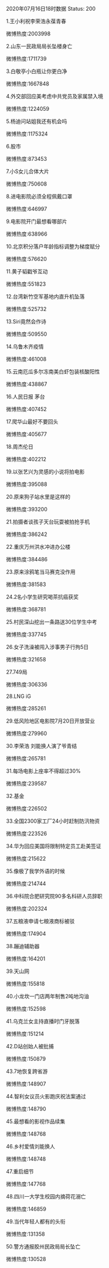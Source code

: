 2020年07月16日18时数据
Status: 200

1.王小利祝李荣浩永葆青春

微博热度:2003998

2.山东一民政局局长坠楼身亡

微博热度:1711739

3.白敬亭小白瓶让你更白净

微博热度:1667848

4.外交部回应美考虑中共党员及家属禁入境

微博热度:1224059

5.杨迪问站姐我还有机会吗

微博热度:1175324

6.股市

微博热度:873453

7.小S女儿合体大片

微博热度:750608

8.进电影院必须全程佩戴口罩

微博热度:646997

9.电影院开门最想看哪部片

微博热度:638966

10.北京积分落户年龄指标调整为梯度赋分

微博热度:576620

11.黄子韬戳爷互动

微博热度:551823

12.台湾新竹空军基地内直升机坠落

微博热度:525732

13.Siri竟然会作诗

微博热度:509550

14.乌鲁木齐疫情

微博热度:461008

15.云南厄瓜多尔冻南美白虾包装核酸阳性

微博热度:438867

16.人民日报 茅台

微博热度:407452

17.爬华山最好不要回头

微博热度:405677

18.周杰伦日

微博热度:402212

19.以张艺兴为灵感的小说将拍电影

微博热度:395088

20.原来狗子站水里是这样的

微博热度:393200

21.拍摄者谈孩子天台玩耍被拍抢手机

微博热度:386242

22.重庆万州洪水冲进办公楼

微博热度:384486

23.原来涂鸦笔当马赛克没作用

微博热度:381583

24.2名小学生研究喝茶抗癌获奖

微博热度:368781

25.村民深山挖出一条路送30位学生中考

微博热度:337745

26.女子洗澡被闯入涉事男子行拘5日

微博热度:321658

27.749局

微博热度:306336

28.LNG iG

微博热度:285261

29.低风险地区电影院7月20日开放营业

微博热度:279960

30.李荣浩 刘能换人演了爷青结

微博热度:265781

31.每场电影上座率不得超过30%

微博热度:239587

32.基金

微博热度:226502

33.全国2300家工厂24小时赶制防汛物资

微博热度:223526

34.华为回应美国将限制特定员工赴美签证

微博热度:215622

35.像极了我学外语的时候

微博热度:214744

36.中科院合肥研究院90多名科研人员辞职

微博热度:202324

37.五粮液申请七粮液商标被驳

微博热度:174904

38.蹦迪辅助器

微博热度:164201

39.天山网

微博热度:155818

40.小龙坎一门店两年制售2吨地沟油

微博热度:152598

41.乌克兰女主持直播时门牙脱落

微博热度:151214

42.D站创始人被批捕

微博热度:150879

43.7地恢复跨省游

微博热度:148907

44.智利女议员火影跑庆祝法案通过

微博热度:148790

45.最想看的影视作品续集

微博热度:148768

46.乡村爱情刘能换人

微博热度:148748

47.重启细节

微博热度:147768

48.四川一大学生校园内摘荷花溺亡

微博热度:146859

49.当代年轻人都有的头衔

微博热度:131358

50.警方通报胶州民政局局长坠亡

微博热度:130528


